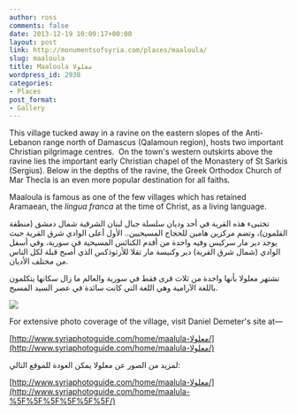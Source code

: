 ```yaml
---
author: ross
comments: false
date: 2013-12-19 10:09:17+00:00
layout: post
link: http://monumentsofsyria.com/places/maaloula/
slug: maaloula
title: Maaloula معلولا
wordpress_id: 2938
categories:
- Places
post_format:
- Gallery
---
```


This village tucked away in a ravine on the eastern slopes of the Anti-Lebanon range north of Damascus (Qalamoun region), hosts two important Christian pilgrimage centres.  On the town's western outskirts above the ravine lies the important early Christian chapel of the Monastery of St Sarkis (Sergius). Below in the depths of the ravine, the Greek Orthodox Church of Mar Thecla is an even more popular destination for all faiths.

Maaloula is famous as one of the few villages which has retained Aramaean, the _lingua franca_ at the time of Christ, as a living language.


تختبىء هذه القرية في أحد وديان سلسلة جبال لبنان الشرقية شمال دمشق (منطقة القلمون)، وتضم مركزين هامين للحجاج المسيحيين.. الأول أعلى الوادي شرق القرية حيث يوجد دير مار سركيس وفيه واحدة من أقدم الكنائس المسيحية في سورية، وفي أسفل الوادي (شمال شرق القرية) دير وكنيسة مار تقلا للأرثوذكس الذي أصبح قبلة لكل الناس من مختلف الأديان.




تشتهر معلولا بأنها واحدة من ثلاث قرى فقط في سورية والعالم ما زال سكانها يتكلمون باللغة الآرامية وهي اللغة التي كانت سائدة في عصر السيد المسيح.




![](http://monumentsofsyria.com/nextgen-attach_to_post/preview/id--7429)

For extensive photo coverage of the village, visit Daniel Demeter's site at—

[http://www.syriaphotoguide.com/home/maalula-معلولا/](http://www.syriaphotoguide.com/home/maalula-معلولا/)


لمزيد من الصور عن معلولا يمكن العودة للموقع التالي:




[http://www.syriaphotoguide.com/home/maalula-معلولا/](http://www.syriaphotoguide.com/home/maalula-%5F%5F%5F%5F%5F%5F/)
